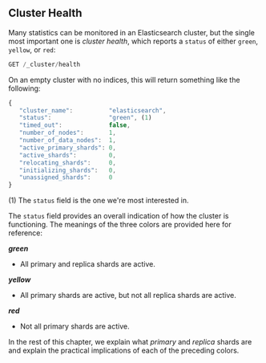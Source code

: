 
## Cluster Health

Many statistics can be monitored in an Elasticsearch cluster,
but the single most important<!--((("cluster health")))--> one is _cluster health_, which reports a
`status` of either `green`, `yellow`, or `red`:

``` js
GET /_cluster/health
```
<!--// SENSE: 020_Distributed_Cluster/10_Cluster_health.json-->

On an empty cluster with no indices, this will return something like the following:

``` js
{
   "cluster_name":          "elasticsearch",
   "status":                "green", (1)
   "timed_out":             false,
   "number_of_nodes":       1,
   "number_of_data_nodes":  1,
   "active_primary_shards": 0,
   "active_shards":         0,
   "relocating_shards":     0,
   "initializing_shards":   0,
   "unassigned_shards":     0
}
```
(1) The `status` field is the one we're most interested in.

The `status` field provides <!--((("status field")))-->an overall indication of how the cluster is
functioning. The meanings of the three colors are provided here for reference:

___green___
* All primary and replica shards are active.

___yellow___
* All primary shards are active, but not all replica shards are active.

___red___
* Not all primary shards are active.

In the rest of this chapter, we explain what _primary_ and _replica_ shards are
and explain the practical implications of each of the preceding colors.

<!--
[[cluster-health]]
=== Cluster Health

Many statistics can be monitored in an Elasticsearch cluster,
but the single most important((("cluster health"))) one is _cluster health_, which reports a
`status` of either `green`, `yellow`, or `red`:

[source,js]
--------------------------------------------------
GET /_cluster/health
--------------------------------------------------
// SENSE: 020_Distributed_Cluster/10_Cluster_health.json

On an empty cluster with no indices, this will return something like the following:

[source,js]
--------------------------------------------------
{
   "cluster_name":          "elasticsearch",
   "status":                "green", <1>
   "timed_out":             false,
   "number_of_nodes":       1,
   "number_of_data_nodes":  1,
   "active_primary_shards": 0,
   "active_shards":         0,
   "relocating_shards":     0,
   "initializing_shards":   0,
   "unassigned_shards":     0
}
--------------------------------------------------
<1> The `status` field is the one we're most interested in.

The `status` field provides ((("status field")))an overall indication of how the cluster is
functioning. The meanings of the three colors are provided here for reference:

`green`::
   All primary and replica shards are active.

 `yellow`::
   All primary shards are active, but not all replica shards are active.

 `red`::
   Not all primary shards are active.

In the rest of this chapter, we explain what _primary_ and _replica_ shards are
and explain the practical implications of each of the preceding colors.

-->
